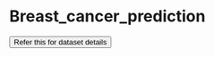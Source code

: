 # Breast_cancer_prediction
<a><button href="https://www.kaggle.com/code/akarthikeyareddy/breast-cancer-prediction/data">Refer this for dataset details</button></a>
